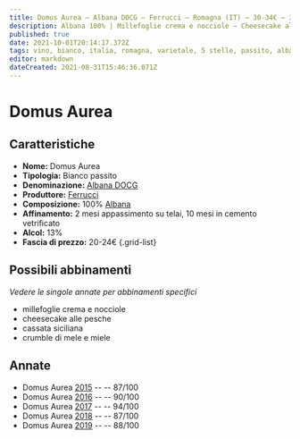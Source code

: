 ```yaml
---
title: Domus Aurea – Albana DOCG – Ferrucci – Romagna (IT) – 30-34€ – 3★-5★
description: Albana 100% | Millefoglie crema e nocciole – Cheesecake alle pesche – Cassata siciliana – Crumble di mele e miele
published: true
date: 2021-10-01T20:14:17.372Z
tags: vino, bianco, italia, romagna, varietale, 5 stelle, passito, albana, millefoglie crema e nocciole, cheesecake alle pesche, cassata siciliana, crumble di mele e miele, 30-34€
editor: markdown
dateCreated: 2021-08-31T15:46:36.071Z
---
```


# Domus Aurea

## Caratteristiche
- **Nome:** Domus Aurea
- **Tipologia:** Bianco passito
- **Denominazione:** [Albana DOCG](/denominazioni/Italia/Romagna/DOCG/Albana)
- **Produttore:** [Ferrucci](/produttori/Italia/Romagna/Ferrucci) 
- **Composizione:** 100% [Albana](/vitigni/Italia/bacca-bianca/albana)
- **Affinamento:** 2 mesi appassimento su telai, 10 mesi in cemento vetrificato
- **Alcol:** 13%
- **Fascia di prezzo:** 20-24€
{.grid-list}

## Possibili abbinamenti
*Vedere le singole annate per abbinamenti specifici*

- millefoglie crema e nocciole
- cheesecake alle pesche
- cassata siciliana
- crumble di mele e miele

## Annate
- Domus Aurea [2015](/vini/Italia/Romagna/Ferrucci/Domus-Aurea/2015) -- <span class="star-3"></span> -- 87/100
- Domus Aurea [2016](/vini/Italia/Romagna/Ferrucci/Domus-Aurea/2016) -- <span class="star-4"></span> -- 90/100
- Domus Aurea [2017](/vini/Italia/Romagna/Ferrucci/Domus-Aurea/2017) -- <span class="star-5"></span> -- 94/100
- Domus Aurea [2018](/vini/Italia/Romagna/Ferrucci/Domus-Aurea/2018) -- <span class="star-3"></span> -- 87/100 
- Domus Aurea [2019](/vini/Italia/Romagna/Ferrucci/Domus-Aurea/2019) -- <span class="star-3"></span> -- 88/100 